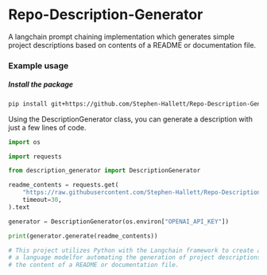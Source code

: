 # Repo-Description-Generator

A langchain prompt chaining implementation which generates simple project descriptions based on contents of a README or documentation file.

### Example usage

##### Install the package

```sh
pip install git+https://github.com/Stephen-Hallett/Repo-Description-Generator.git
```

Using the DescriptionGenerator class, you can generate a description with just a few lines of code.

```python
import os

import requests

from description_generator import DescriptionGenerator

readme_contents = requests.get(
    "https://raw.githubusercontent.com/Stephen-Hallett/Repo-Description-Generator/main/README.md",
    timeout=30,
).text

generator = DescriptionGenerator(os.environ["OPENAI_API_KEY"])

print(generator.generate(readme_contents))

# This project utilizes Python with the Langchain framework to create a tool that employs
# a language modelfor automating the generation of project descriptions by analyzing
# the content of a README or documentation file.
```
